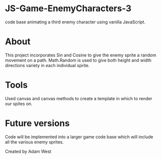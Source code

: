 # JS-Game-EnemyCharacters-3

code base animating a third enemy character using vanilla JavaScript.

# About
This project incorporates Sin and Cosine to give the enemy sprite a random movement on a path. Math.Random is used to give both height and width directions variety in each individual sprite. 

# Tools
Used canvas and canvas methods to create a template in which to render our spites on.


# Future versions

Code will be implemented into a larger game code base which will include all the various enemy sprites. 



Created by Adam West
